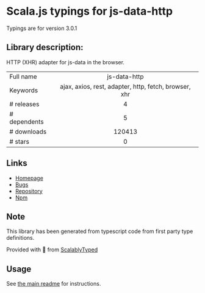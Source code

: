 
# Scala.js typings for js-data-http

Typings are for version 3.0.1

## Library description:
HTTP (XHR) adapter for js-data in the browser.

|                    |                 |
| ------------------ | :-------------: |
| Full name          | js-data-http |
| Keywords           | ajax, axios, rest, adapter, http, fetch, browser, xhr |
| # releases         | 4 |
| # dependents       | 5 |
| # downloads        | 120413 |
| # stars            | 0 |

## Links
- [Homepage](https://github.com/js-data/js-data-http)
- [Bugs](https://github.com/js-data/js-data-http/issues)
- [Repository](https://github.com/js-data/js-data-http)
- [Npm](https://www.npmjs.com/package/js-data-http)
    


## Note
This library has been generated from typescript code from first party type definitions.

Provided with :purple_heart: from [ScalablyTyped](https://github.com/oyvindberg/ScalablyTyped)

## Usage
See [the main readme](../../readme.md) for instructions.


